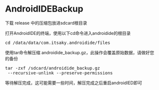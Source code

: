 # AndroidIDEBackup
下载 release 中的压缩包放进sdcard根目录



打开AndroidIDE的终端，使用以下cd命令进入androidide的根目录

<pre>cd /data/data/com.itsaky.androidide/files</pre>




使用tar命令解压缩 androidide_backup.gz，此操作会覆盖原始数据，请做好您的备份

<pre>tar -zxf /sdcard/androidide_backup.gz
 --recursive-unlink --preserve-permissions</pre>



等待解压完成，这可能需要一些时间，解压完成之后重启androidIED即可
